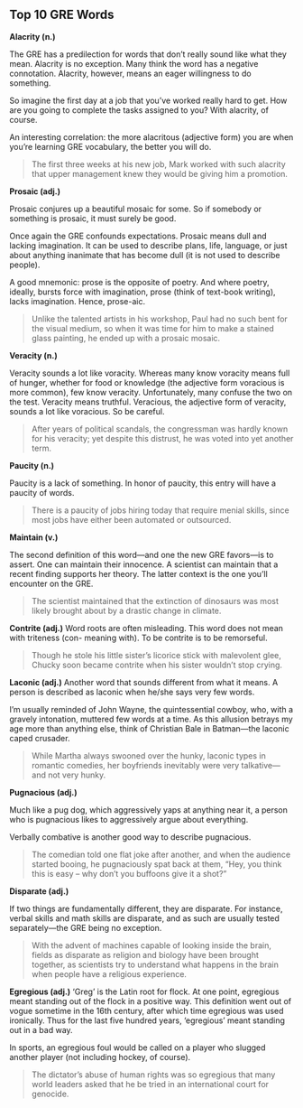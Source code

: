 ## Top 10 GRE Words

**Alacrity (n.)**

The GRE has a predilection for words that don’t really sound like what they mean. Alacrity is no exception. Many think the word has a negative connotation. Alacrity, however, means an eager willingness to do something.

So imagine the first day at a job that you’ve worked really hard to get. How are you going to complete the tasks assigned to you? With alacrity, of course.

An interesting correlation: the more alacritous (adjective form) you are when you’re learning GRE vocabulary, the better you will do.

> The first three weeks at his new job, Mark worked with such alacrity that upper management knew they would be giving him a promotion.

**Prosaic (adj.)**

Prosaic conjures up a beautiful mosaic for some. So if somebody or something is prosaic, it must surely be good.

Once again the GRE confounds expectations. Prosaic means dull and lacking imagination. It can be used to describe plans, life, language, or just about anything inanimate that has become dull (it is not used
to describe people).

A good mnemonic: prose is the opposite of poetry. And where poetry, ideally, bursts force with imagination, prose (think of text-book writing), lacks imagination. Hence, prose-aic.

> Unlike the talented artists in his workshop, Paul had no such bent for the visual medium, so when it was time for him to make a stained glass painting, he ended up with a prosaic mosaic.

**Veracity (n.)**

Veracity sounds a lot like voracity. Whereas many know voracity means full of hunger, whether for food or knowledge (the adjective form voracious is more common), few know veracity. Unfortunately, many confuse the two on the test.
Veracity means truthful. Veracious, the adjective form of veracity, sounds a lot like voracious. So be careful.

> After years of political scandals, the congressman was hardly known for his veracity; yet despite this distrust, he was voted into yet another term.

**Paucity (n.)**

Paucity is a lack of something. In honor of paucity, this entry will have a paucity of words.

> There is a paucity of jobs hiring today that require menial skills, since most jobs have either been automated or outsourced.

**Maintain (v.)**

The second definition of this word—and one the new GRE favors—is to assert. One can maintain their innocence. A scientist can maintain that a recent finding supports her theory. The latter context is the one you’ll encounter on the GRE.

> The scientist maintained that the extinction of dinosaurs was most likely brought about by a drastic change in climate.

**Contrite (adj.)**
Word roots are often misleading. This word does not mean with triteness (con- meaning with). To be contrite is to be remorseful.

> Though he stole his little sister’s licorice stick with malevolent glee, Chucky soon became contrite when his sister wouldn’t stop crying.

**Laconic (adj.)**
Another word that sounds different from what it means. A person is described as laconic when he/she says very few words.

I’m usually reminded of John Wayne, the quintessential cowboy, who, with a gravely intonation, muttered few words at a time. As this allusion betrays my age more than anything else, think of Christian Bale in Batman—the laconic caped crusader.

> While Martha always swooned over the hunky, laconic types in romantic comedies, her boyfriends inevitably were very talkative—and not very hunky.

**Pugnacious (adj.)**

Much like a pug dog, which aggressively yaps at anything near it, a person who is pugnacious likes to aggressively argue about everything.

Verbally combative is another good way to describe pugnacious.

> The comedian told one flat joke after another, and when the audience started booing, he pugnaciously spat back at them, “Hey, you think this is easy – why don’t you buffoons give it a shot?”

**Disparate (adj.)**

If two things are fundamentally different, they are disparate. For instance, verbal skills and math skills are disparate, and as such are usually tested separately—the GRE being no exception.

> With the advent of machines capable of looking inside the brain, fields as disparate as religion and biology have been brought together, as scientists try to understand what happens in the brain when people have a religious experience.

**Egregious (adj.)**
‘Greg’ is the Latin root for flock. At one point, egregious meant standing out of the flock in a positive way. This definition went out of vogue sometime in the 16th century, after which time egregious was used ironically. Thus for the last five hundred years, ‘egregious’ meant standing out in a bad way.

In sports, an egregious foul would be called on a player who slugged another player (not including hockey, of course).

> The dictator’s abuse of human rights was so egregious that many world leaders asked that he be tried in an international court for genocide.